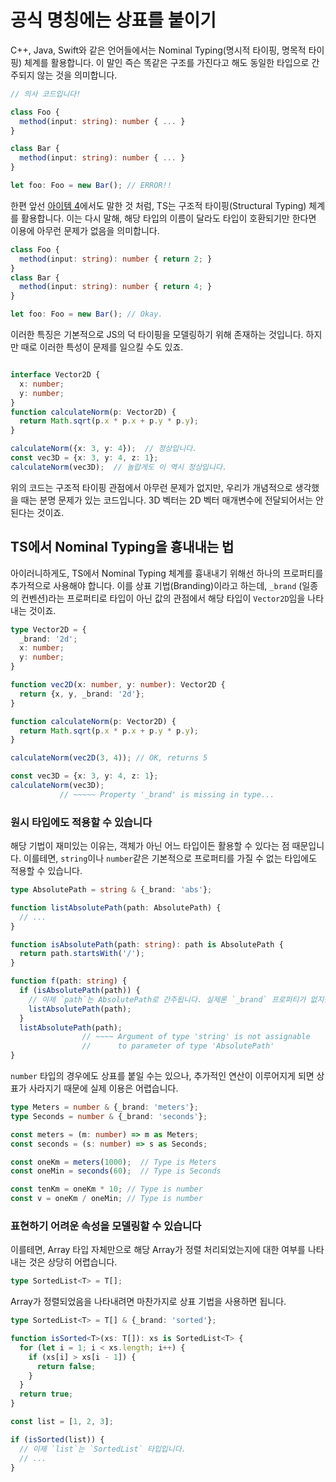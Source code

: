# 공식 명칭에는 상표를 붙이기

C++, Java, Swift와 같은 언어들에서는 Nominal Typing(명시적 타이핑, 명목적 타이핑) 체계를 활용합니다.
이 말인 즉슨 똑같은 구조를 가진다고 해도 동일한 타입으로 간주되지 않는 것을 의미합니다.

```ts
// 의사 코드입니다!

class Foo {
  method(input: string): number { ... }
}

class Bar {
  method(input: string): number { ... }
}

let foo: Foo = new Bar(); // ERROR!!
```

한편 앞선 [아이템 4](/ts/intro/typing.html)에서도 말한 것 처럼, TS는 구조적 타이핑(Structural Typing) 체계를 활용합니다.
이는 다시 말해, 해당 타입의 이름이 달라도 타입이 호환되기만 한다면 이용에 아무런 문제가 없음을 의미합니다.

```ts
class Foo {
  method(input: string): number { return 2; }
}
class Bar {
  method(input: string): number { return 4; }
}

let foo: Foo = new Bar(); // Okay.
```

이러한 특징은 기본적으로 JS의 덕 타이핑을 모델링하기 위해 존재하는 것입니다. 하지만 때로 이러한 특성이 문제를 일으킬 수도 있죠.

```ts

interface Vector2D {
  x: number;
  y: number;
}
function calculateNorm(p: Vector2D) {
  return Math.sqrt(p.x * p.x + p.y * p.y);
}

calculateNorm({x: 3, y: 4});  // 정상입니다.
const vec3D = {x: 3, y: 4, z: 1};
calculateNorm(vec3D);  // 놀랍게도 이 역시 정상입니다.
```

위의 코드는 구조적 타이핑 관점에서 아무런 문제가 없지만, 우리가 개념적으로 생각했을 때는 분명 문제가 있는 코드입니다.
3D 벡터는 2D 벡터 매개변수에 전달되어서는 안된다는 것이죠.

## TS에서 Nominal Typing을 흉내내는 법

아이러니하게도, TS에서 Nominal Typing 체계를 흉내내기 위해선 하나의 프로퍼티를 추가적으로 사용해야 합니다.
이를 상표 기법(Branding)이라고 하는데, `_brand` (일종의 컨벤션)라는 프로퍼티로 타입이 아닌 값의 관점에서 해당 타입이 `Vector2D`임을 나타내는 것이죠.

```ts
type Vector2D = {
  _brand: '2d';
  x: number;
  y: number;
}

function vec2D(x: number, y: number): Vector2D {
  return {x, y, _brand: '2d'};
}

function calculateNorm(p: Vector2D) {
  return Math.sqrt(p.x * p.x + p.y * p.y);
}

calculateNorm(vec2D(3, 4)); // OK, returns 5

const vec3D = {x: 3, y: 4, z: 1};
calculateNorm(vec3D);
           // ~~~~~ Property '_brand' is missing in type...
```

### 원시 타입에도 적용할 수 있습니다

해당 기법이 재미있는 이유는, 객체가 아닌 어느 타입이든 활용할 수 있다는 점 때문입니다.
이를테면, `string`이나 `number`같은 기본적으로 프로퍼티를 가질 수 없는 타입에도 적용할 수 있습니다.

```ts
type AbsolutePath = string & {_brand: 'abs'};

function listAbsolutePath(path: AbsolutePath) {
  // ...
}

function isAbsolutePath(path: string): path is AbsolutePath {
  return path.startsWith('/');
}

function f(path: string) {
  if (isAbsolutePath(path)) {
    // 이제 `path`는 AbsolutePath로 간주됩니다. 실제론 `_brand` 프로퍼티가 없지만요.
    listAbsolutePath(path);
  }
  listAbsolutePath(path);
                // ~~~~ Argument of type 'string' is not assignable
                //      to parameter of type 'AbsolutePath'
}
```

`number` 타입의 경우에도 상표를 붙일 수는 있으나, 추가적인 연산이 이루어지게 되면 상표가 사라지기 때문에 실제 이용은 어렵습니다.

```ts
type Meters = number & {_brand: 'meters'};
type Seconds = number & {_brand: 'seconds'};

const meters = (m: number) => m as Meters;
const seconds = (s: number) => s as Seconds;

const oneKm = meters(1000);  // Type is Meters
const oneMin = seconds(60);  // Type is Seconds

const tenKm = oneKm * 10; // Type is number
const v = oneKm / oneMin; // Type is number
```

### 표현하기 어려운 속성을 모델링할 수 있습니다

이를테면, Array 타입 자체만으로 해당 Array가 정렬 처리되었는지에 대한 여부를 나타내는 것은 상당히 어렵습니다.

```ts
type SortedList<T> = T[];
```

Array가 정렬되었음을 나타내려면 마찬가지로 상표 기법을 사용하면 됩니다.

```ts
type SortedList<T> = T[] & {_brand: 'sorted'};

function isSorted<T>(xs: T[]): xs is SortedList<T> {
  for (let i = 1; i < xs.length; i++) {
    if (xs[i] > xs[i - 1]) {
      return false;
    }
  }
  return true;
}

const list = [1, 2, 3];

if (isSorted(list)) {
  // 이제 `list`는 `SortedList` 타입입니다.
  // ...
}
```
